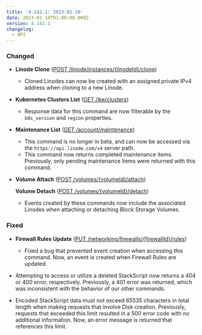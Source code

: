 ```yaml
---
title: '4.142.1: 2023-01-10'
date: 2023-01-10T01:00:00.000Z
version: 4.142.1
changelog:
  - API
---
```


### Changed

* **Linode Clone** ([POST /linode/instances/{linodeId}/clone](https://www.linode.com/docs/api/linode-instances/#linode-clone))
  * Cloned Linodes can now be created with an assigned private IPv4 address when cloning to a new Linode.

* **Kubernetes Clusters List** ([GET /lke/clusters](https://www.linode.com/docs/api/linode-kubernetes-engine-lke/#kubernetes-clusters-list))
  * Response data for this command are now filterable by the `k8s_version` and `region` properties.

* **Maintenance List** ([GET /account/maintenance](https://www.linode.com/docs/api/account/#maintenance-list))
  * This command is no longer in beta, and can now be accessed via the `https://api.linode.com/v4` server path.
  * This command now returns completed maintenance items. Previously, only pending maintenance items were returned with this command.

* **Volume Attach** ([POST /volumes/{volumeId}/attach](https://www.linode.com/docs/api/volumes/#volume-attach))

  **Volume Detach** ([POST /volumes/{volumeId}/detach](https://www.linode.com/docs/api/volumes/#volume-detach))
  * Events created by these commands now include the associated Linodes when attaching or detaching Block Storage Volumes.

### Fixed

* **Firewall Rules Update** ([PUT /networking/firewalls/{firewallId}/rules](https://www.linode.com/docs/api/networking/#firewall-rules-update))
  * Fixed a bug that prevented event creation when accessing this command. Now, an event is created when Firewall Rules are updated.

* Attempting to access or utilize a deleted StackScript now returns a 404 or 400 error, respectively. Previously, a 401 error was returned, which was inconsistent with the behavior of our other commands.

* Encoded StackScript data must not exceed 65535 characters in total length when making requests that involve Disk creation. Previously, requests that exceeded this limit resulted in a 500 error code with no additional information. Now, an error message is returned that references this limit.
